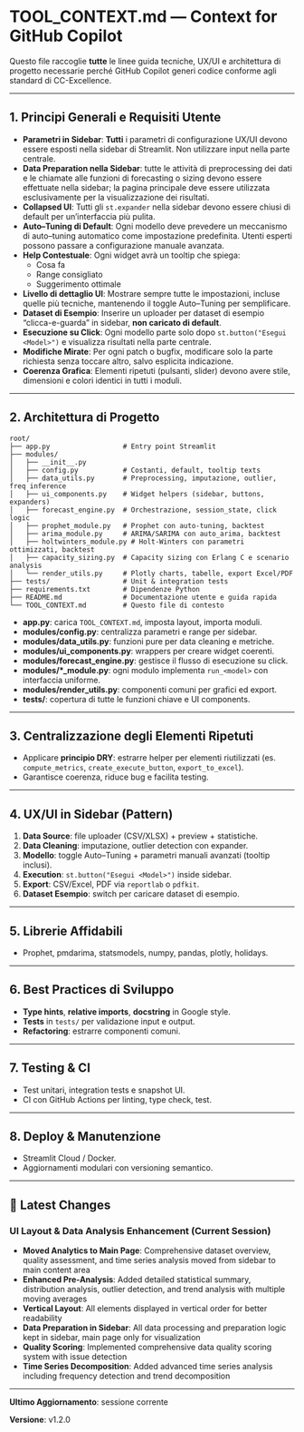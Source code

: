 # TOOL_CONTEXT.md — Context for GitHub Copilot

Questo file raccoglie **tutte** le linee guida tecniche, UX/UI e architettura di progetto necessarie perché GitHub Copilot generi codice conforme agli standard di CC-Excellence.

---

## 1. Principi Generali e Requisiti Utente

- **Parametri in Sidebar**: **Tutti** i parametri di configurazione UX/UI devono essere esposti nella sidebar di Streamlit. Non utilizzare input nella parte centrale.
- **Data Preparation nella Sidebar**: tutte le attività di preprocessing dei dati e le chiamate alle funzioni di forecasting o sizing devono essere effettuate nella sidebar; la pagina principale deve essere utilizzata esclusivamente per la visualizzazione dei risultati.
- **Collapsed UI**: Tutti gli `st.expander` nella sidebar devono essere chiusi di default per un’interfaccia più pulita.
- **Auto–Tuning di Default**: Ogni modello deve prevedere un meccanismo di auto–tuning automatico come impostazione predefinita. Utenti esperti possono passare a configurazione manuale avanzata.
- **Help Contestuale**: Ogni widget avrà un tooltip che spiega:
  - Cosa fa
  - Range consigliato
  - Suggerimento ottimale
- **Livello di dettaglio UI**: Mostrare sempre tutte le impostazioni, incluse quelle più tecniche, mantenendo il toggle Auto–Tuning per semplificare.
- **Dataset di Esempio**: Inserire un uploader per dataset di esempio “clicca-e-guarda” in sidebar, **non caricato di default**.
- **Esecuzione su Click**: Ogni modello parte solo dopo `st.button("Esegui <Model>")` e visualizza risultati nella parte centrale.
- **Modifiche Mirate**: Per ogni patch o bugfix, modificare solo la parte richiesta senza toccare altro, salvo esplicita indicazione.
- **Coerenza Grafica**: Elementi ripetuti (pulsanti, slider) devono avere stile, dimensioni e colori identici in tutti i moduli.

---

## 2. Architettura di Progetto

```
root/
├── app.py                  # Entry point Streamlit
├── modules/
│   ├── __init__.py
│   ├── config.py           # Costanti, default, tooltip texts
│   ├── data_utils.py       # Preprocessing, imputazione, outlier, freq inference
│   ├── ui_components.py    # Widget helpers (sidebar, buttons, expanders)
│   ├── forecast_engine.py  # Orchestrazione, session_state, click logic
│   ├── prophet_module.py   # Prophet con auto-tuning, backtest
│   ├── arima_module.py     # ARIMA/SARIMA con auto_arima, backtest
│   ├── holtwinters_module.py # Holt-Winters con parametri ottimizzati, backtest
│   ├── capacity_sizing.py  # Capacity sizing con Erlang C e scenario analysis
│   └── render_utils.py     # Plotly charts, tabelle, export Excel/PDF
├── tests/                  # Unit & integration tests
├── requirements.txt        # Dipendenze Python
├── README.md               # Documentazione utente e guida rapida
└── TOOL_CONTEXT.md         # Questo file di contesto
```

- **app.py**: carica `TOOL_CONTEXT.md`, imposta layout, importa moduli.
- **modules/config.py**: centralizza parametri e range per sidebar.
- **modules/data_utils.py**: funzioni pure per data cleaning e metriche.
- **modules/ui_components.py**: wrappers per creare widget coerenti.
- **modules/forecast_engine.py**: gestisce il flusso di esecuzione su click.
- **modules/*_module.py**: ogni modulo implementa `run_<model>` con interfaccia uniforme.
- **modules/render_utils.py**: componenti comuni per grafici ed export.
- **tests/**: copertura di tutte le funzioni chiave e UI components.

---

## 3. Centralizzazione degli Elementi Ripetuti

- Applicare **principio DRY**: estrarre helper per elementi riutilizzati (es. `compute_metrics`, `create_execute_button`, `export_to_excel`).
- Garantisce coerenza, riduce bug e facilita testing.

---

## 4. UX/UI in Sidebar (Pattern)

1. **Data Source**: file uploader (CSV/XLSX) + preview + statistiche.
2. **Data Cleaning**: imputazione, outlier detection con expander.
3. **Modello**: toggle Auto–Tuning + parametri manuali avanzati (tooltip inclusi).
4. **Execution**: `st.button("Esegui <Model>")` inside sidebar.
5. **Export**: CSV/Excel, PDF via `reportlab` o `pdfkit`.
6. **Dataset Esempio**: switch per caricare dataset di esempio.

---

## 5. Librerie Affidabili

- Prophet, pmdarima, statsmodels, numpy, pandas, plotly, holidays.

---

## 6. Best Practices di Sviluppo

- **Type hints**, **relative imports**, **docstring** in Google style.
- **Tests** in `tests/` per validazione input e output.
- **Refactoring**: estrarre componenti comuni.

---

## 7. Testing & CI

- Test unitari, integration tests e snapshot UI.
- CI con GitHub Actions per linting, type check, test.

---

## 8. Deploy & Manutenzione

- Streamlit Cloud / Docker.
- Aggiornamenti modulari con versioning semantico.

---

## 🔄 Latest Changes

### UI Layout & Data Analysis Enhancement (Current Session)
- **Moved Analytics to Main Page**: Comprehensive dataset overview, quality assessment, and time series analysis moved from sidebar to main content area
- **Enhanced Pre-Analysis**: Added detailed statistical summary, distribution analysis, outlier detection, and trend analysis with multiple moving averages
- **Vertical Layout**: All elements displayed in vertical order for better readability
- **Data Preparation in Sidebar**: All data processing and preparation logic kept in sidebar, main page only for visualization
- **Quality Scoring**: Implemented comprehensive data quality scoring system with issue detection
- **Time Series Decomposition**: Added advanced time series analysis including frequency detection and trend decomposition

---

**Ultimo Aggiornamento**: sessione corrente

**Versione**: v1.2.0
